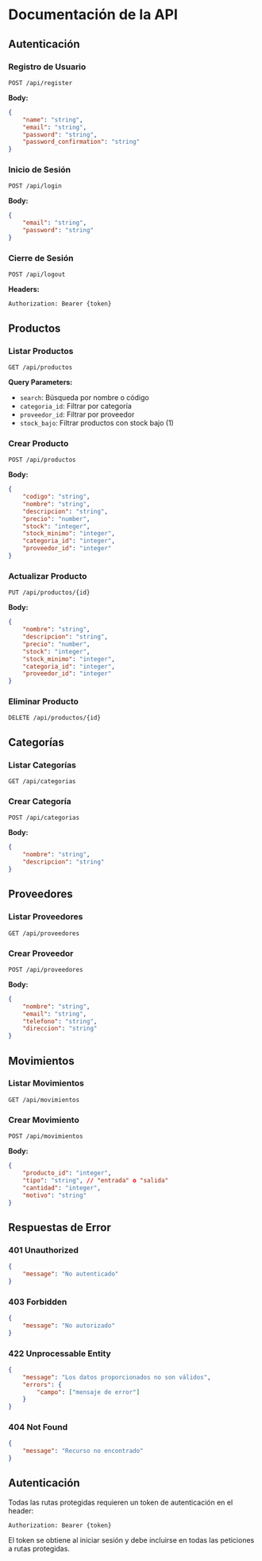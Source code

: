 # Documentación de la API

## Autenticación

### Registro de Usuario
```http
POST /api/register
```

**Body:**
```json
{
    "name": "string",
    "email": "string",
    "password": "string",
    "password_confirmation": "string"
}
```

### Inicio de Sesión
```http
POST /api/login
```

**Body:**
```json
{
    "email": "string",
    "password": "string"
}
```

### Cierre de Sesión
```http
POST /api/logout
```

**Headers:**
```
Authorization: Bearer {token}
```

## Productos

### Listar Productos
```http
GET /api/productos
```

**Query Parameters:**
- `search`: Búsqueda por nombre o código
- `categoria_id`: Filtrar por categoría
- `proveedor_id`: Filtrar por proveedor
- `stock_bajo`: Filtrar productos con stock bajo (1)

### Crear Producto
```http
POST /api/productos
```

**Body:**
```json
{
    "codigo": "string",
    "nombre": "string",
    "descripcion": "string",
    "precio": "number",
    "stock": "integer",
    "stock_minimo": "integer",
    "categoria_id": "integer",
    "proveedor_id": "integer"
}
```

### Actualizar Producto
```http
PUT /api/productos/{id}
```

**Body:**
```json
{
    "nombre": "string",
    "descripcion": "string",
    "precio": "number",
    "stock": "integer",
    "stock_minimo": "integer",
    "categoria_id": "integer",
    "proveedor_id": "integer"
}
```

### Eliminar Producto
```http
DELETE /api/productos/{id}
```

## Categorías

### Listar Categorías
```http
GET /api/categorias
```

### Crear Categoría
```http
POST /api/categorias
```

**Body:**
```json
{
    "nombre": "string",
    "descripcion": "string"
}
```

## Proveedores

### Listar Proveedores
```http
GET /api/proveedores
```

### Crear Proveedor
```http
POST /api/proveedores
```

**Body:**
```json
{
    "nombre": "string",
    "email": "string",
    "telefono": "string",
    "direccion": "string"
}
```

## Movimientos

### Listar Movimientos
```http
GET /api/movimientos
```

### Crear Movimiento
```http
POST /api/movimientos
```

**Body:**
```json
{
    "producto_id": "integer",
    "tipo": "string", // "entrada" o "salida"
    "cantidad": "integer",
    "motivo": "string"
}
```

## Respuestas de Error

### 401 Unauthorized
```json
{
    "message": "No autenticado"
}
```

### 403 Forbidden
```json
{
    "message": "No autorizado"
}
```

### 422 Unprocessable Entity
```json
{
    "message": "Los datos proporcionados no son válidos",
    "errors": {
        "campo": ["mensaje de error"]
    }
}
```

### 404 Not Found
```json
{
    "message": "Recurso no encontrado"
}
```

## Autenticación

Todas las rutas protegidas requieren un token de autenticación en el header:

```
Authorization: Bearer {token}
```

El token se obtiene al iniciar sesión y debe incluirse en todas las peticiones a rutas protegidas. 